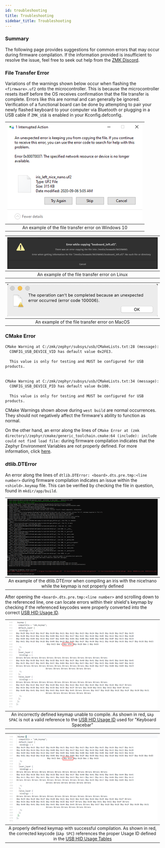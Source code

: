 ```yaml
---
id: troubleshooting
title: Troubleshooting
sidebar_title: Troubleshooting
---
```

### Summary

The following page provides suggestions for common errors that may occur during firmware compilation. If the information provided is insufficient to resolve the issue, feel free to seek out help from the [ZMK Discord](https://zmkfirmware.dev/community/discord/invite).

### File Transfer Error

Variations of the warnings shown below occur when flashing the `<firmware>.uf2` onto the microcontroller. This is because the microcontroller resets itself before the OS receives confirmation that the file transfer is complete. Errors like this are normal and can generally be ignored. Verification of a functional board can be done by attempting to pair your newly flashed keyboard to your computer via Bluetooth or plugging in a USB cable if `ZMK_USB` is enabled in your Kconfig.defconfig.

|       ![Example Error Screen](../docs/assets/troubleshooting/filetransfer/windows.png)      |
| :-------------------------------------------------------------------------------:           |
|            An example of the file transfer error on Windows 10                              |

|       ![Example Error Screen](../docs/assets/troubleshooting/filetransfer/linux.png)        |
| :-------------------------------------------------------------------------------:           |
|           An example of the file transfer error on Linux                                    |

|       ![Example Error Screen](../docs/assets/troubleshooting/filetransfer/mac.png)          |
| :-------------------------------------------------------------------------------:           |
|           An example of the file transfer error on MacOS                                    |


### CMake Error

```
CMake Warning at C:/zmk/zephyr/subsys/usb/CMakeLists.txt:28 (message):
  CONFIG_USB_DEVICE_VID has default value 0x2FE3.
 
  This value is only for testing and MUST be configured for USB products.
 
 
CMake Warning at C:/zmk/zephyr/subsys/usb/CMakeLists.txt:34 (message):
  CONFIG_USB_DEVICE_PID has default value 0x100.
 
  This value is only for testing and MUST be configured for USB products.
```

CMake Warnings shown above during `west build` are normal occurrences. They should not negatively affect the firmware's ability to function as normal.

On the other hand, an error along the lines of `CMake Error at (zmk directory)/zephyr/cmake/generic_toolchain.cmake:64 (include): include could not find load file:` during firmware compilation indicates that the Zephyr Environment Variables are not properly defined.
For more information, click [here](../docs/dev-setup#environment-variables).


### dtlib.DTError

An error along the lines of `dtlib.DTError: <board>.dts.pre.tmp:<line number>` during firmware compilation indicates an issue within the `<shield>.keymap` file.
This can be verified by checking the file in question, found in `mkdir/app/build`.

|       ![Example Error Screen](../docs/assets/troubleshooting/keymaps/errorscreen.png)                                             |
| :-------------------------------------------------------------------------------:                                                 |
|            An example of the dtlib.DTError when compiling an iris with the nice!nano while the keymap is not properly defined     |

After opening the `<board>.dts.pre.tmp:<line number>` and scrolling down to the referenced line, one can locate errors within their shield's keymap by checking if the referenced keycodes were properly converted into the correct [USB HID Usage ID](https://www.usb.org/document-library/hid-usage-tables-12).

|       ![Unhealthy Keymap Temp](../docs/assets/troubleshooting/keymaps/unhealthyEDIT.png)  |
| :-------------------------------------------------------------------------------:         |
|   An incorrectly defined keymap unable to compile. As shown in red, `&kp SPAC` is not a valid reference to the [USB HID Usage ID](https://www.usb.org/document-library/hid-usage-tables-12) used for "Keyboard Spacebar"         |

|  ![Healthy Keymap Temp](../docs/assets/troubleshooting/keymaps/healthyEDIT.png)  |
| :-------------------------------------------------------------------------------: |
|  A properly defined keymap with successful compilation. As shown in red, the corrected keycode (`&kp SPC`) references the proper Usage ID defined in the [USB HID Usage Tables](https://www.usb.org/document-library/hid-usage-tables-12)|
